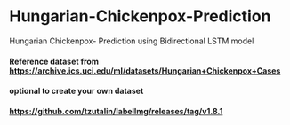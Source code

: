# Hungarian-Chickenpox-Prediction

Hungarian Chickenpox- Prediction using Bidirectional LSTM model
#### Reference dataset from https://archive.ics.uci.edu/ml/datasets/Hungarian+Chickenpox+Cases

#### optional to create your own dataset 
#### https://github.com/tzutalin/labelImg/releases/tag/v1.8.1
